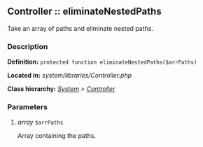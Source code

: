
Controller :: eliminateNestedPaths
-------------------------------------------

Take an array of paths and eliminate nested paths.


### Description ###

**Definition:** `protected function eliminateNestedPaths($arrPaths)`

**Located in:** *system/libraries/Controller.php*

**Class hierarchy:** *[System](../System.php) > [Controller](../Controller.php)*


### Parameters ###

1. *array* `$arrPaths`

	Array containing the paths.

